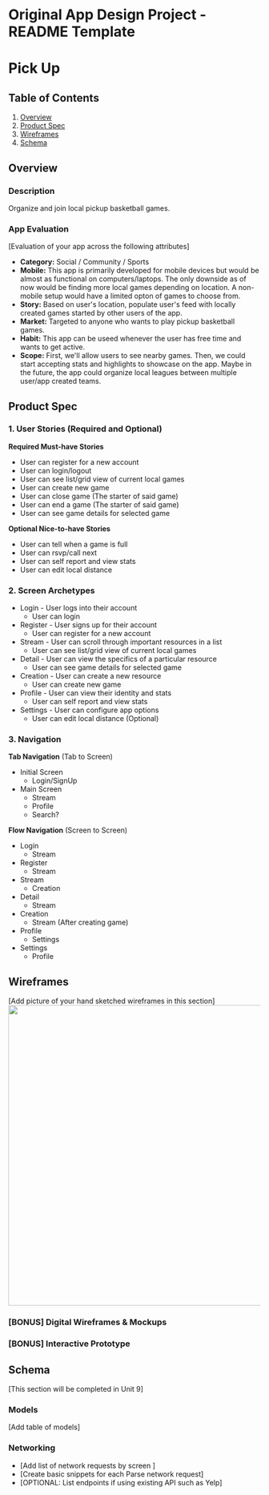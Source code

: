 Original App Design Project - README Template
===

# Pick Up

## Table of Contents
1. [Overview](#Overview)
1. [Product Spec](#Product-Spec)
1. [Wireframes](#Wireframes)
2. [Schema](#Schema)

## Overview
### Description
Organize and join local pickup basketball games. 

### App Evaluation
[Evaluation of your app across the following attributes]
- **Category:** Social / Community / Sports
- **Mobile:** This app is primarily developed for mobile devices but would be almost as functional on computers/laptops. The only downside as of now would be finding more local games depending on location. A non-mobile setup would have a limited opton of games to choose from.
- **Story:** Based on user's location, populate user's feed with locally created  games started by other users of the app.
- **Market:** Targeted to anyone who wants to play pickup basketball      games.
- **Habit:** This app can be useed whenever the user has free time and wants to get active.
- **Scope:** First, we'll allow users to see nearby games. Then, we could start accepting stats and highlights to showcase on the app. Maybe in the future, the app could organize local leagues between multiple user/app created teams.
## Product Spec

### 1. User Stories (Required and Optional)

**Required Must-have Stories**

* User can register for a new account
* User can login/logout
* User can see list/grid view of current local games
* User can create new game
* User can close game (The starter of said game)
* User can end a game (The starter of said game)
* User can see game details for selected game

**Optional Nice-to-have Stories**

* User can tell when a game is full
* User can rsvp/call next 
* User can self report and view stats
* User can edit local distance

### 2. Screen Archetypes
* Login - User logs into their account
    * User can login
* Register - User signs up for their account
    * User can register for a new account
* Stream - User can scroll through important resources in a list
    * User can see list/grid view of current local games
* Detail - User can view the specifics of a particular resource
    * User can see game details for selected game 
* Creation - User can create a new resource
    * User can create new game
* Profile - User can view their identity and stats
    * User can self report and view stats 
* Settings - User can configure app options
    * User can edit local distance (Optional)


### 3. Navigation

**Tab Navigation** (Tab to Screen)
* Initial Screen
    * Login/SignUp
* Main Screen
    * Stream
    * Profile
    * Search?

**Flow Navigation** (Screen to Screen)

* Login
   * Stream
* Register
   * Stream
* Stream
   * Creation
* Detail
   * Stream
* Creation
   * Stream (After creating game)
* Profile
   * Settings
* Settings
    * Profile

## Wireframes
[Add picture of your hand sketched wireframes in this section]
<img src="YOUR_WIREFRAME_IMAGE_URL" width=600>

### [BONUS] Digital Wireframes & Mockups

### [BONUS] Interactive Prototype

## Schema 
[This section will be completed in Unit 9]
### Models
[Add table of models]
### Networking
- [Add list of network requests by screen ]
- [Create basic snippets for each Parse network request]
- [OPTIONAL: List endpoints if using existing API such as Yelp]
